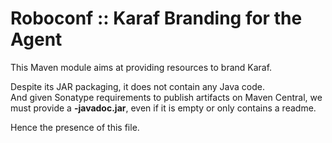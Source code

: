 # Roboconf :: Karaf Branding for the Agent

This Maven module aims at providing resources to brand Karaf.

Despite its JAR packaging, it does not contain any Java code.  
And given Sonatype requirements to publish artifacts on Maven Central, we must
provide a **-javadoc.jar**, even if it is empty or only contains a readme.

Hence the presence of this file.
